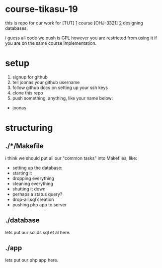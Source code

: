 course-tikasu-19
================

this is repo for our work for [TUT] [1] course [OHJ-3321] [2] designing databases.

i guess all code we push is GPL however you are restricted from using it if you are on the same course implementation.

 [1]: http://www.tut.fi
 [2]: http://www.cs.tut.fi/~tikasu/

setup
=====

 1. signup for github
 2. tell joonas your github username 
 3. follow github docs on setting up your ssh keys
 4. clone this repo
 5. push something, anything, like your name below:
   * joonas

structuring
===========

./*/Makefile
----------

i think we should put all our "common tasks" into Makefiles, like: 

 * setting up the database: 
  * starting it
  * dropping everything
  * cleaning everything
  * shutting it down 
  * perhaps a status query?
 * drop-all.sql creation
 * pushing php app to server

./database
----------

lets put our solids sql et al here.

./app
----------

lets put our php app here.

